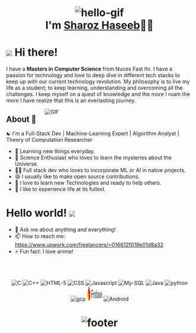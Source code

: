 
<h1 align="center"> <img src="https://user-images.githubusercontent.com/83841336/140920976-150950ae-b5b2-47dc-83e0-849b79cecb4d.gif" alt="hello-gif" ><br >I'm <a href="https://www.linkedin.com/in/sharoz-haseeb-028585156/">Sharoz Haseeb</a>👨‍💻</h1>
<!-- # Sharoz Haseeb 👨‍💻 -->


# <img src="https://github.com/TheDudeThatCode/TheDudeThatCode/blob/master/Assets/Hi.gif" width="29px"> Hi there!&nbsp;           
I have a **Masters in Computer Science** from Nuces Fast lhr. I have a paasion for technology and love to deep dive in different tech stacks to keep up with our current technology revolution. My philosophy is to live my life as a student; to keep learning, understanding and overcoming all the challenges. I keep myself on a quest of knowledge and the more I roam the more I have realize that this is an everlasting journey.

<img align="right" alt="GIF" src="https://user-images.githubusercontent.com/83841336/140910139-1ab3f48c-8f76-404f-918f-91e04a396025.gif" width="400px" />

## About 💎
☯ I'm a Full-Stack Dev | Machine-Learning Expert | Algorithm Analyst | Theory of Computation Researcher
- 🌱 Learning new things everyday.
- 🚀 Science Enthusiast who loves to learn the mysteries about the Universe.
- 👨‍💻 Full stack dev who loves to incorporate ML or AI in native projects.
- 😄 I usually like to make open source contributions.
- 🌱 I love to learn new Technologies and ready to help others.
- 👯 I like to experience life at its fullest.


#  Hello world!&nbsp;<img src="https://github.com/TheDudeThatCode/TheDudeThatCode/blob/master/Assets/Earth.gif" width="24px"> 


- 💬 Ask me about anything and everything! 
- 📫 How to reach me: https://www.upwork.com/freelancers/~016612f019e01d8a32
- ⚡ Fun fact: I love anime! 


<br>
<br>
<p align="center">
<img src="https://raw.githubusercontent.com/gilbarbara/logos/master/logos/c.svg" alt="C" width="40" height="40"/>
<img src="https://raw.githubusercontent.com/gilbarbara/logos/master/logos/c-plusplus.svg" alt="C++" width="40" height="40"/>  
<img src="https://raw.githubusercontent.com/gilbarbara/logos/master/logos/html-5.svg" alt="HTML-5" width="40" height="40"/> 
<img src="https://raw.githubusercontent.com/gilbarbara/logos/master/logos/css-3.svg" alt="CSS" width="40" height="40"/>  
<img src="https://raw.githubusercontent.com/gilbarbara/logos/master/logos/javascript.svg" alt="Javascript" width="40" height="40"/>
<img src="https://raw.githubusercontent.com/gilbarbara/logos/master/logos/mysql.svg" alt="My-SQL" width="40" height="40"/>
<img src="https://github.com/gilbarbara/logos/blob/master/logos/react.svg" alt="Java" width="40" height="40"/> 
<img src="https://github.com/gilbarbara/logos/blob/master/logos/python.svg" alt="python" width="40" height="40"/> 
<img src="https://www.vectorlogo.zone/logos/google_cloud/google_cloud-icon.svg" alt="gcp" width="40" height="40"/> 
<img src="https://raw.githubusercontent.com/gilbarbara/logos/master/logos/firebase.svg" alt="Firebase" width="40" height="40"/> 
<img src="https://raw.githubusercontent.com/gilbarbara/logos/master/logos/figma.svg" alt="Android" width="40" height="40"/> 
</p>
<h1 align="center"> <img src="https://user-images.githubusercontent.com/83841336/140925350-7699ca0c-952e-4991-930c-509d130acba1.gif" alt="footer" height="240px">
